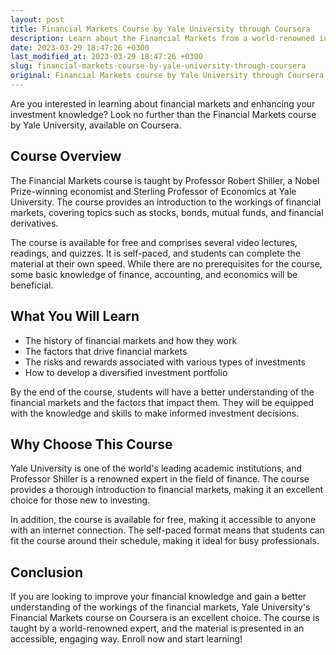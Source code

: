 ```yaml
---
layout: post
title: Financial Markets Course by Yale University through Coursera
description: Learn about the Financial Markets from a world-renowned institution, Yale University through their course on Coursera. Enroll now to acquire investment knowledge and improve financial decision-making skills.
date: 2023-03-29 18:47:26 +0300
last_modified_at: 2023-03-29 18:47:26 +0300
slug: financial-markets-course-by-yale-university-through-coursera
original: Financial Markets course by Yale University through Coursera
---
```


Are you interested in learning about financial markets and enhancing your investment knowledge? Look no further than the Financial Markets course by Yale University, available on Coursera.

## Course Overview

The Financial Markets course is taught by Professor Robert Shiller, a Nobel Prize-winning economist and Sterling Professor of Economics at Yale University. The course provides an introduction to the workings of financial markets, covering topics such as stocks, bonds, mutual funds, and financial derivatives.

The course is available for free and comprises several video lectures, readings, and quizzes. It is self-paced, and students can complete the material at their own speed. While there are no prerequisites for the course, some basic knowledge of finance, accounting, and economics will be beneficial.

## What You Will Learn

- The history of financial markets and how they work
- The factors that drive financial markets
- The risks and rewards associated with various types of investments
- How to develop a diversified investment portfolio

By the end of the course, students will have a better understanding of the financial markets and the factors that impact them. They will be equipped with the knowledge and skills to make informed investment decisions.

## Why Choose This Course

Yale University is one of the world's leading academic institutions, and Professor Shiller is a renowned expert in the field of finance. The course provides a thorough introduction to financial markets, making it an excellent choice for those new to investing.

In addition, the course is available for free, making it accessible to anyone with an internet connection. The self-paced format means that students can fit the course around their schedule, making it ideal for busy professionals.

## Conclusion

If you are looking to improve your financial knowledge and gain a better understanding of the workings of the financial markets, Yale University's Financial Markets course on Coursera is an excellent choice. The course is taught by a world-renowned expert, and the material is presented in an accessible, engaging way. Enroll now and start learning!